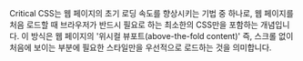 Critical CSS는 웹 페이지의 초기 로딩 속도를 향상시키는 기법 중 하나로, 웹 페이지를 처음 로드할 때 브라우저가 반드시 필요로 하는 최소한의 CSS만을 포함하는 개념입니다. 이 방식은 웹 페이지의 '위시컬 뷰포트(above-the-fold content)' 즉, 스크롤 없이 처음에 보이는 부분에 필요한 스타일만을 우선적으로 로드하는 것을 의미합니다.